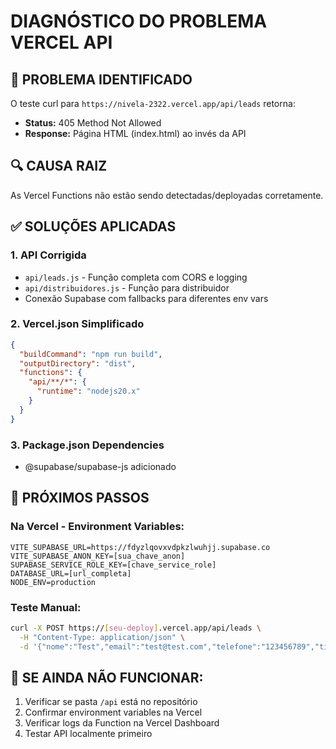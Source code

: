 # DIAGNÓSTICO DO PROBLEMA VERCEL API

## 🚨 PROBLEMA IDENTIFICADO
O teste curl para `https://nivela-2322.vercel.app/api/leads` retorna:
- **Status:** 405 Method Not Allowed
- **Response:** Página HTML (index.html) ao invés da API

## 🔍 CAUSA RAIZ
As Vercel Functions não estão sendo detectadas/deployadas corretamente.

## ✅ SOLUÇÕES APLICADAS

### 1. API Corrigida
- `api/leads.js` - Função completa com CORS e logging
- `api/distribuidores.js` - Função para distribuidor  
- Conexão Supabase com fallbacks para diferentes env vars

### 2. Vercel.json Simplificado
```json
{
  "buildCommand": "npm run build",
  "outputDirectory": "dist", 
  "functions": {
    "api/**/*": {
      "runtime": "nodejs20.x"
    }
  }
}
```

### 3. Package.json Dependencies
- @supabase/supabase-js adicionado

## 🎯 PRÓXIMOS PASSOS

### Na Vercel - Environment Variables:
```
VITE_SUPABASE_URL=https://fdyzlqovxvdpkzlwuhjj.supabase.co
VITE_SUPABASE_ANON_KEY=[sua_chave_anon]
SUPABASE_SERVICE_ROLE_KEY=[chave_service_role]
DATABASE_URL=[url_completa]
NODE_ENV=production
```

### Teste Manual:
```bash
curl -X POST https://[seu-deploy].vercel.app/api/leads \
  -H "Content-Type: application/json" \
  -d '{"nome":"Test","email":"test@test.com","telefone":"123456789","tipoEstabelecimento":"salao-proprio"}'
```

## 🔧 SE AINDA NÃO FUNCIONAR:
1. Verificar se pasta `/api` está no repositório
2. Confirmar environment variables na Vercel
3. Verificar logs da Function na Vercel Dashboard
4. Testar API localmente primeiro